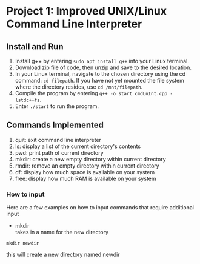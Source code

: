 # Project 1: Improved UNIX/Linux Command Line Interpreter

## Install and Run
1. Install g++ by entering ```sudo apt install g++``` into your Linux terminal.
2. Download zip file of code, then unzip and save to the desired location.
3. In your Linux terminal, navigate to the chosen directory using the cd command: ```cd filepath```. If you have not yet mounted the file system where the directory resides, use ```cd /mnt/filepath```.
4. Compile the program by entering ```g++ -o start cmdLnInt.cpp -lstdc++fs```.
5. Enter ```./start``` to run the program.

## Commands Implemented
1. quit: exit command line interpreter
2. ls: display a list of the current directory's contents
3. pwd: print path of current directory
4. mkdir: create a new empty directory within current directory
5. rmdir: remove an empty directory within current directory
6. df: display how much space is available on your system
7. free: display how much RAM is available on your system

### How to input
Here are a few examples on how to input commands that require additional input
- mkdir  
takes in a name for the new directory
```
mkdir newdir
```
this will create a new directory named newdir
